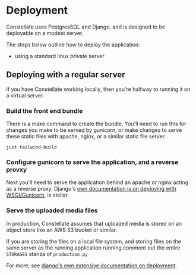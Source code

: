 # Deployment

Constellate uses PostgresSQL and Django, and is designed to be deployable on a modest server.

The steps below outline how to deploy the application:

- using a standard linux private server

## Deploying with a regular server

If you have Constellate working locally, then you're halfway to running it on a virtual server.

### Build the front end bundle

There is a make command to create the bundle. You'll need to run this for changes you make to be served by gunicorn, or make changes to serve these static files with apache, nginx, or a similar static file server.

```
just tailwind-build
```

### Configure gunicorn to serve the application, and a reverse provxy

Next you'll need to serve the application behind an apache or nginx acting as a reverse proxy. Django's [own documentation is on deploying with WSGI/Gunicorn](https://docs.djangoproject.com/en/3.0/howto/deployment/wsgi/gunicorn/), is stellar.


### Serve the uploaded media files

In production, Constellate assumes that uploaded media is stored on an object store like an AWS S3 bucket or similar. 

If you are storing the files on a local file system, and storing files on the same server as the running application  running comment out the entire `STORAGES` stanza of `production.py` 

For more, see [django's own extensive documentation on deployment](https://docs.djangoproject.com/en/3.0/howto/deployment/).
```





